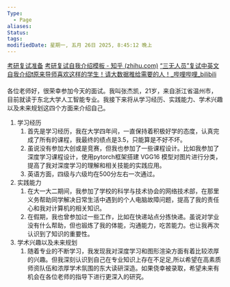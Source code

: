 ```yaml
---
Type:
  - Page
aliases: 
Status: 
tags: 
modifiedDate: 星期一, 五月 26日 2025, 8:45:12 晚上
---
```

[考研复试准备](考研复试准备.md)
[考研复试自我介绍模板 - 知乎 (zhihu.com)](https://zhuanlan.zhihu.com/p/351750072)
[“三无人员”复试中英文自我介绍❗️原来导师喜欢这样的学生！请大数据推给需要的人！_哔哩哔哩_bilibili](https://www.bilibili.com/video/BV19M4y1Z7GX/?spm_id_from=333.337.search-card.all.click&vd_source=ad215c102422db7a84b5ad398f7d54da)

各位老师好，很荣幸参加今天的面试。我叫张杰凯，21岁，来自浙江省温州市，目前就读于东北大学人工智能专业。我接下来将从学习经历、实践能力、学术兴趣以及未来规划这四个方面来介绍自己。
1. 学习经历
    1. 首先是学习经历，我在大学四年间，一直保持着积极好学的态度，认真完成了所有的课程，我最终的绩点是3.5，只能算是不好不坏。
    2. 虽说没有参加大创或是竞赛，但我也参加了一些课程设计。比如我参加了深度学习课程设计，使用pytorch框架搭建 VGG16 模型对图片进行分类，提高了我对深度学习的理解和相关技能的实践应用。
    3. 英语方面，四级与六级均在500分左右一次通过。
2. 实践能力
    1. 在大一大二期间，我参加了学校的科学与技术协会的网络技术部，在那里义务帮助同学解决日常生活中遇到的个人电脑故障问题，提高了我的责任心和我对计算机的相关知识。
    2. 在假期，我也曾参加过一些工作，比如在快递站点分拣快递。虽说对学业没有什么帮助，但也锻炼了我的体能，沟通能力，吃苦能力。也让我再次认识到了知识的重要性。
 3. 学术兴趣以及未来规划
     1. 随着专业的不断学习，我发现我对深度学习和图形渲染方面有着比较浓厚的兴趣。但我深刻认识到自己在专业知识上存在不足足,所以希望在高素质师资队伍和浓厚学术氛围的东大读研深造。如果侥幸被录取，希望未来有机会在各位老师的指导下进行更深入的研究。
